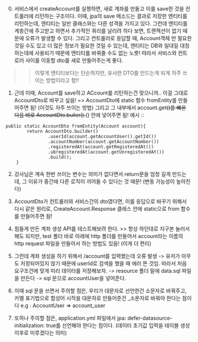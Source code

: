 0. 서비스에서 createAccount를 실행하면, 새로 계좌를 만들고 이를 save한 것을 컨트롤러에 리턴하는 구조이다.
   이때, jpa의 save 메소드는 결과로 저장한 엔티티를 리턴하는데, 엔티티는 일반 클래스와는 다른 성격을 가지고 있다.
   그런데 엔티티를 계층간에 주고받고 하면서 추가적인 쿼리를 날리려 하다 보면, 트랜젝션이 없기 때문에 오류가 발생할 수 있다.
   그리고 컨트롤러로 응답할 때, Account객체 만 필요한 것일 수도 있고 더 많은 정보가 필요한 것일 수 있는데,
   엔티티는 DB와 일대일 대칭하는데에 사용되기 때문에 엔티티를 바꿔줄 수도 없는 노릇!
   따라서 서비스와 컨트로러 사이를 이동할 dto를 새로 만들어주는게 좋다.
>> 이렇게 엔티티보다는 단순하지만, 유사한 DTO를 만드는게 되게 자주 쓰이는 방법이라고 함!!

1. 근데 이때, Account를 save하고 ACcount를 리턴하는건 맞으니까.. 이걸 그대로 AccountDto로 바꾸고 싶음!
   => AccountDto에 static 함수 fromEntity를 만들어주면 됨! (이것도 자주 쓰이는 방법)
   그리고 그 내부에서 account.get~~()를 뺴온 다음 바로 AccountDto.builer().~~() 안에 넣어주면 됨!
   예시 ::
```
public static AccountDto fromEntity(Account account){
        return AccountDto.builder()
                .userId(account.getAccountUser().getId())
                .accountNumber(account.getAccountNumber())
                .registeredAt(account.getRegisteredAt())
                .ubregisteredAt(account.getUnregisteredAt())
                .build();
    }
```

2. 강사님은 계속 한번 쓰이는 변수는 의미가 없다면서 return문을 엄청 길게 만드는데, 그 이유가 중간에 다른 로직이 끼어들 수 있다는 것 때문! (변동 가능성이 높아진다)

3. AccountDto가 컨트롤러와 서비스간의 dto였다면, 이를 응답으로 바꾸기 위해서 다시 같은 원리로,
   CreateAccount.Response 클래스 안에 static으로 from 함수를 만들어주면 됨!

4. 힘들게 만든 계좌 생성 API를 테스트해보려 한다. >> 항상 하던대로 지구본 눌러서 해도 되지만,
   test 폴더 바로 아래에 http 폴더를 만들어서 account라는 이름의 http request 파일을 만들어서 하는 방법도 있음! (이게 더 편리)

5. 그런데 계좌 생성을 하기 위해서 /account를 입력했는데 오류 발생 -> 유저가 아무도 저장되어있지 않기 때문에 userId로 검색을 했을 때 에러 뜬 것임. 따라서 처음 요구조건에 맞게 미리 데이터를 저장해보자. -> resource 폴더 밑에 data.sql 파일을 만든다 -> sql 문으로 accountUser을 넣어준다.

6. 이때 sql 문을 쓰면서 주의할 점은, 우리가 대문자로 선언한건 소문자로 바꿔주고, 카멜 표기법으로 합성어 시작을 대문자로 만들어준건 _소문자로 바꿔야 한다는 점이다 e.g : AccountUser => account_user

7. 또하나 주의할 점은, application.yml 파일에서 jpa: defer-datasource-initialization: true를 선언해야 한다는 점이다. (데이터 초기값 입력을 테이블 생성 이후로 미루겠다는 의미)
